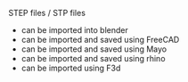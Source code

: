 STEP files / STP files

- can be imported into blender
- can be imported and saved using FreeCAD
- can be imported and saved using Mayo
- can be imported and saved using rhino
- can be imported using F3d
